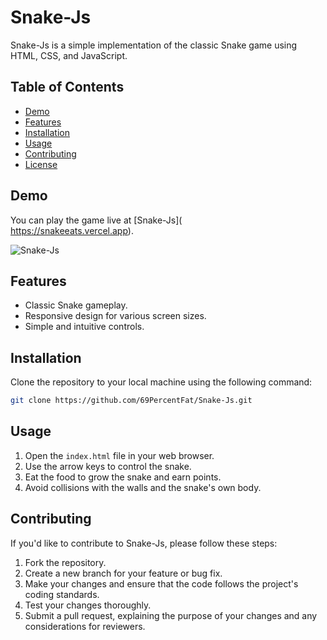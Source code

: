 # Snake-Js

Snake-Js is a simple implementation of the classic Snake game using HTML, CSS, and JavaScript.

## Table of Contents
- [Demo](#demo)
- [Features](#features)
- [Installation](#installation)
- [Usage](#usage)
- [Contributing](#contributing)
- [License](#license)

## Demo

You can play the game live at [Snake-Js](</br>https://snakeeats.vercel.app).

![Snake-Js](demo.gif)

## Features

- Classic Snake gameplay.
- Responsive design for various screen sizes.
- Simple and intuitive controls.

## Installation

Clone the repository to your local machine using the following command:

```bash
git clone https://github.com/69PercentFat/Snake-Js.git
```

## Usage

1. Open the `index.html` file in your web browser.
2. Use the arrow keys to control the snake.
3. Eat the food to grow the snake and earn points.
4. Avoid collisions with the walls and the snake's own body.

## Contributing

If you'd like to contribute to Snake-Js, please follow these steps:

1. Fork the repository.
2. Create a new branch for your feature or bug fix.
3. Make your changes and ensure that the code follows the project's coding standards.
4. Test your changes thoroughly.
5. Submit a pull request, explaining the purpose of your changes and any considerations for reviewers.

